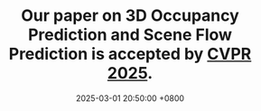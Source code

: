 ---
title: >-
    Our paper on <strong>3D Occupancy Prediction and Scene Flow Prediction</strong> is accepted by
    <a href="https://cvpr.thecvf.com/Conferences/2025" target="_blank">CVPR 2025</a>.
date: 2025-03-01 20:50:00 +0800
---